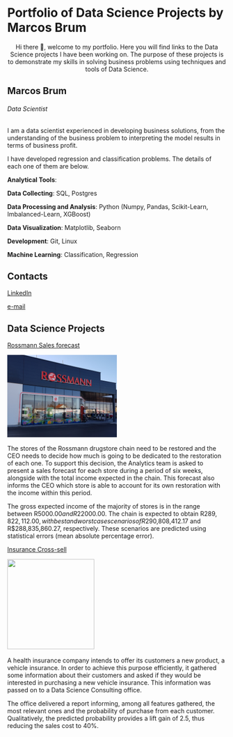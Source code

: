 # Portfolio of Data Science Projects by Marcos Brum

<p align=center>
Hi there 👋, welcome to my portfolio. Here you will find links to the Data Science projects I have been working on. The purpose of these projects is to demonstrate my skills in solving business problems using techniques and tools of Data Science.
</p>

## Marcos Brum

###### Data Scientist

I am a data scientist experienced in developing business solutions, from the understanding of the business problem to interpreting the model results in terms of business profit.

I have developed regression and classification problems. The details of each one of them are below.

**Analytical Tools**:

**Data Collecting**: SQL, Postgres

**Data Processing and Analysis**: Python (Numpy, Pandas, Scikit-Learn, Imbalanced-Learn, XGBoost)

**Data Visualization**: Matplotlib, Seaborn

**Development**: Git, Linux

**Machine Learning**: Classification, Regression

## Contacts

[LinkedIn](https://www.linkedin.com/in/brum-marcos/)

[e-mail](mailto:marcos.brum@gmail.com)



## Data Science Projects


[Rossmann Sales forecast](https://github.com/MarcosBrum/Rossmann_sales_prediction)

<img src="https://github.com/MarcosBrum/Rossmann_sales_prediction/blob/master/rossmann_drogeriemarkt.jpg" height="189" width="252">

The stores of the Rossmann drugstore chain need to be restored and the CEO needs to decide how much is going to be dedicated to the restoration of each one. To support this decision, the Analytics team is asked to present a sales forecast for each store during a period of six weeks, alongside with the total income expected in the chain. This forecast also informs the CEO which store is able to account for its own restoration with the income within this period.

The gross expected income of the majority of stores is in the range between R$5000.00 and R$22000.00. The chain is expected to obtain R$289,822,112.00, with best and worst case scenarios of R$290,808,412.17 and R$288,835,860.27, respectively. These scenarios are predicted using statistical errors (mean absolute percentage error).


[Insurance Cross-sell](https://github.com/MarcosBrum/health_insurance_cross_sell)

<img src="https://github.com/MarcosBrum/health_insurance_cross_sell/images/car_insurance.jpg" height="207" width="200">

A health insurance company intends to offer its customers a new product, a vehicle insurance. In order to achieve this purpose efficiently, it gathered some information about their customers and asked if they would be interested in purchasing a new vehicle insurance. This information was passed on to a Data Science Consulting office.

The office delivered a report informing, among all features gathered, the most relevant ones and the probability of purchase from each customer. Qualitatively, the predicted probability provides a lift gain of 2.5, thus reducing the sales cost to 40\%.

<!--
**MarcosBrum/MarcosBrum** is a ✨ _special_ ✨ repository because its `README.md` (this file) appears on your GitHub profile.

Here are some ideas to get you started:

- 🔭 I’m currently working on ...
- 🌱 I’m currently learning ...
- 👯 I’m looking to collaborate on ...
- 🤔 I’m looking for help with ...
- 💬 Ask me about ...
- 📫 How to reach me: ...
- 😄 Pronouns: ...
- ⚡ Fun fact: ...
-->
